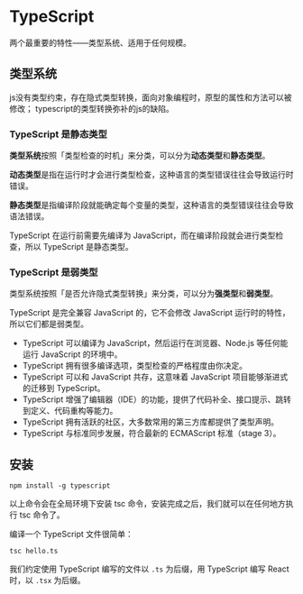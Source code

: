 # TypeScript 

两个最重要的特性——类型系统、适用于任何规模。

## 类型系统

js没有类型约束，存在隐式类型转换，面向对象编程时，原型的属性和方法可以被修改；
typescript的类型转换弥补的js的缺陷。

### TypeScript 是静态类型

**类型系统**按照「类型检查的时机」来分类，可以分为**动态类型**和**静态类型**。

**动态类型**是指在运行时才会进行类型检查，这种语言的类型错误往往会导致运行时错误。

**静态类型**是指编译阶段就能确定每个变量的类型，这种语言的类型错误往往会导致语法错误。

TypeScript 在运行前需要先编译为 JavaScript，而在编译阶段就会进行类型检查，所以 TypeScript 是静态类型。

### TypeScript 是弱类型

类型系统按照「是否允许隐式类型转换」来分类，可以分为**强类型**和**弱类型**。

TypeScript 是完全兼容 JavaScript 的，它不会修改 JavaScript 运行时的特性，所以它们都是弱类型。


* TypeScript 可以编译为 JavaScript，然后运行在浏览器、Node.js 等任何能运行 JavaScript 的环境中。
* TypeScript 拥有很多编译选项，类型检查的严格程度由你决定。
* TypeScript 可以和 JavaScript 共存，这意味着 JavaScript 项目能够渐进式的迁移到 TypeScript。
* TypeScript 增强了编辑器（IDE）的功能，提供了代码补全、接口提示、跳转到定义、代码重构等能力。
* TypeScript 拥有活跃的社区，大多数常用的第三方库都提供了类型声明。
* TypeScript 与标准同步发展，符合最新的 ECMAScript 标准（stage 3）。


## 安装

`npm install -g typescript`

以上命令会在全局环境下安装 tsc 命令，安装完成之后，我们就可以在任何地方执行 tsc 命令了。

编译一个 TypeScript 文件很简单：

`tsc hello.ts`

我们约定使用 TypeScript 编写的文件以 `.ts` 为后缀，用 TypeScript 编写 React 时，以 `.tsx` 为后缀。